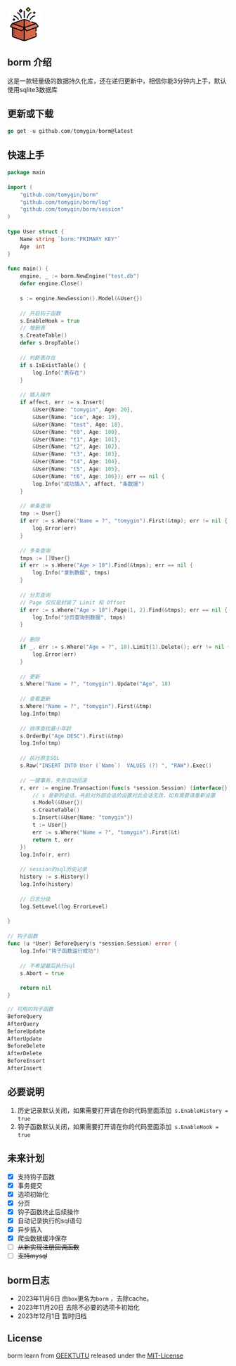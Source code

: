 <img src="logo.png" style="zoom:15%;" />

## borm 介绍

这是一款轻量级的数据持久化库，还在递归更新中，相信你能3分钟内上手，默认使用sqlite3数据库

## 更新或下载

```go
go get -u github.com/tomygin/borm@latest
```

## 快速上手

```go
package main

import (
	"github.com/tomygin/borm"
	"github.com/tomygin/borm/log"
	"github.com/tomygin/borm/session"
)

type User struct {
	Name string `borm:"PRIMARY KEY"`
	Age  int
}

func main() {
	engine, _ := borm.NewEngine("test.db")
	defer engine.Close()

	s := engine.NewSession().Model(&User{})

	// 开启钩子函数
	s.EnableHook = true
	// 增删表
	s.CreateTable()
	defer s.DropTable()

	// 判断表存在
	if s.IsExistTable() {
		log.Info("表存在")
	}

	// 插入操作
	if affect, err := s.Insert(
		&User{Name: "tomygin", Age: 20},
		&User{Name: "ice", Age: 19},
		&User{Name: "test", Age: 18},
		&User{Name: "t0", Age: 100},
		&User{Name: "t1", Age: 101},
		&User{Name: "t2", Age: 102},
		&User{Name: "t3", Age: 103},
		&User{Name: "t4", Age: 104},
		&User{Name: "t5", Age: 105},
		&User{Name: "t6", Age: 106}); err == nil {
		log.Info("成功插入", affect, "条数据")
	}

	// 单条查询
	tmp := User{}
	if err := s.Where("Name = ?", "tomygin").First(&tmp); err != nil {
		log.Error(err)
	}

	// 多条查询
	tmps := []User{}
	if err := s.Where("Age > 10").Find(&tmps); err == nil {
		log.Info("拿到数据", tmps)
	}

	// 分页查询
	// Page 仅仅是封装了 Limit 和 Offset
	if err := s.Where("Age > 10").Page(1, 2).Find(&tmps); err == nil {
		log.Info("分页查询到数据", tmps)
	}

	// 删除
	if _, err := s.Where("Age = ?", 18).Limit(1).Delete(); err != nil {
		log.Error(err)
	}

	// 更新
	s.Where("Name = ?", "tomygin").Update("Age", 18)

	// 查看更新
	s.Where("Name = ?", "tomygin").First(&tmp)
	log.Info(tmp)

	// 排序查找最小年龄
	s.OrderBy("Age DESC").First(&tmp)
	log.Info(tmp)

	// 执行原生SQL
	s.Raw("INSERT INTO User (`Name`)  VALUES (?) ", "RAW").Exec()

	// 一键事务，失败自动回滚
	r, err := engine.Transaction(func(s *session.Session) (interface{}, error) {
		// s 是新的会话，先前对外部会话的设置对此会话无效，如有需要请重新设置
		s.Model(&User{})
		s.CreateTable()
		s.Insert(&User{Name: "tomygin"})
		t := User{}
		err := s.Where("Name = ?", "tomygin").First(&t)
		return t, err
	})
	log.Info(r, err)

	// session的sql历史记录
	history := s.History()
	log.Info(history)

	// 日志分级
	log.SetLevel(log.ErrorLevel)

}

// 钩子函数
func (u *User) BeforeQuery(s *session.Session) error {
	log.Info("钩子函数运行成功")

	// 不希望最后执行sql
	s.Abort = true

	return nil
}

```

```go
// 可用的钩子函数
BeforeQuery  
AfterQuery   
BeforeUpdate 
AfterUpdate  
BeforeDelete 
AfterDelete  
BeforeInsert 
AfterInsert  
```

## 必要说明

1. 历史记录默认关闭，如果需要打开请在你的代码里面添加` s.EnableHistory = true`
2. 钩子函数默认关闭，如果需要打开请在你的代码里面添加` s.EnableHook = true`

## 未来计划

- [x] 支持钩子函数
- [x] 事务提交
- [x] 选项初始化
- [x] 分页
- [x] 钩子函数终止后续操作
- [x] 自动记录执行的sql语句
- [x] 异步插入
- [x] 爬虫数据缓冲保存
- [ ] ~~从新实现注册回调函数~~
- [ ] ~~支持mysql~~

## borm日志

- 2023年11月6日 由`box`更名为`borm` ，去除cache。
- 2023年11月20日 去除不必要的选项卡初始化
- 2023年12月1日 暂时归档

## License

borm learn from [GEEKTUTU](https://geektutu.com/post/geeorm.html)
released under the [MIT-License](./LICENSE)



